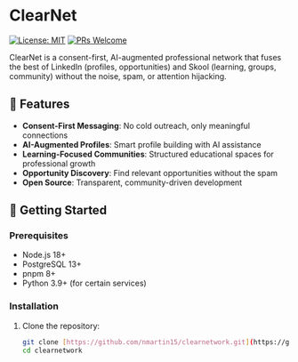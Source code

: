 # ClearNet

[![License: MIT](https://img.shields.io/badge/License-MIT-yellow.svg)](https://opensource.org/licenses/MIT)
[![PRs Welcome](https://img.shields.io/badge/PRs-welcome-brightgreen.svg)](CONTRIBUTING.md)

ClearNet is a consent-first, AI-augmented professional network that fuses the best of LinkedIn (profiles, opportunities) and Skool (learning, groups, community) without the noise, spam, or attention hijacking.

## 🌟 Features

- **Consent-First Messaging**: No cold outreach, only meaningful connections
- **AI-Augmented Profiles**: Smart profile building with AI assistance
- **Learning-Focused Communities**: Structured educational spaces for professional growth
- **Opportunity Discovery**: Find relevant opportunities without the spam
- **Open Source**: Transparent, community-driven development

## 🚀 Getting Started

### Prerequisites

- Node.js 18+
- PostgreSQL 13+
- pnpm 8+
- Python 3.9+ (for certain services)

### Installation

1. Clone the repository:
   ```bash
   git clone [https://github.com/nmartin15/clearnetwork.git](https://github.com/nmartin15/clearnetwork.git)
   cd clearnetwork
